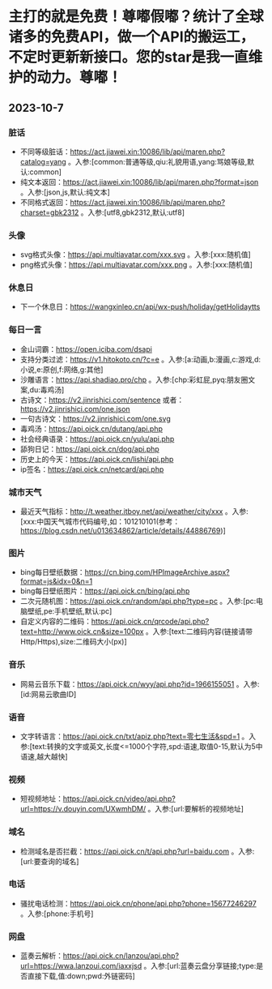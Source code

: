 # 主打的就是免费！尊嘟假嘟？统计了全球诸多的免费API，做一个API的搬运工，不定时更新新接口。您的star是我一直维护的动力。尊嘟！

## 2023-10-7

### 脏话
- 不同等级脏话：https://act.jiawei.xin:10086/lib/api/maren.php?catalog=yang 。入参:[common:普通等级,qiu:礼貌用语,yang:骂娘等级,默认:common]
- 纯文本返回：https://act.jiawei.xin:10086/lib/api/maren.php?format=json 。入参:[json,js,默认:纯文本]
- 不同格式返回：https://act.jiawei.xin:10086/lib/api/maren.php?charset=gbk2312 。入参:[utf8,gbk2312,默认:utf8]

### 头像
- svg格式头像：https://api.multiavatar.com/xxx.svg 。入参:[xxx:随机值]
- png格式头像：https://api.multiavatar.com/xxx.png 。入参:[xxx:随机值]

### 休息日
- 下一个休息日：https://wangxinleo.cn/api/wx-push/holiday/getHolidaytts

### 每日一言
- 金山词霸：https://open.iciba.com/dsapi
- 支持分类过滤：https://v1.hitokoto.cn/?c=e 。入参:[a:动画,b:漫画,c:游戏,d:小说,e:原创,f:网络,g:其他]
- 沙雕语言：https://api.shadiao.pro/chp 。入参:[chp:彩虹屁,pyq:朋友圈文案,du:毒鸡汤]
- 古诗文：https://v2.jinrishici.com/sentence 或者：https://v2.jinrishici.com/one.json
- 一句古诗文：https://v2.jinrishici.com/one.svg
- 毒鸡汤：https://api.oick.cn/dutang/api.php
- 社会经典语录：https://api.oick.cn/yulu/api.php
- 舔狗日记：https://api.oick.cn/dog/api.php
- 历史上的今天：https://api.oick.cn/lishi/api.php
- ip签名：https://api.oick.cn/netcard/api.php

### 城市天气
- 最近天气指标：http://t.weather.itboy.net/api/weather/city/xxx 。入参:[xxx:中国天气城市代码编号,如：101210101(参考：https://blog.csdn.net/u013634862/article/details/44886769)]

### 图片
- bing每日壁纸数据：https://cn.bing.com/HPImageArchive.aspx?format=js&idx=0&n=1
- bing每日壁纸图片：https://api.oick.cn/bing/api.php
- 二次元随机图：https://api.oick.cn/random/api.php?type=pc 。入参:[pc:电脑壁纸,pe:手机壁纸,默认:pc]
- 自定义内容的二维码：https://api.oick.cn/qrcode/api.php?text=http://www.oick.cn&size=100px 。入参:[text:二维码内容(链接请带Http/Https),size:二维码大小(px)]

### 音乐
- 网易云音乐下载：https://api.oick.cn/wyy/api.php?id=1966155051 。入参:[id:网易云歌曲ID]

### 语音
- 文字转语言：https://api.oick.cn/txt/apiz.php?text=零七生活&spd=1 。入参:[text:转换的文字或英文,长度<=1000个字符,spd:语速,取值0-15,默认为5中语速,越大越快]

### 视频
- 短视频地址：https://api.oick.cn/video/api.php?url=https://v.douyin.com/UXwmhDM/ 。入参:[url:要解析的视频地址]

### 域名
- 检测域名是否拦截：https://api.oick.cn/t/api.php?url=baidu.com 。入参:[url:要查询的域名]

### 电话
- 骚扰电话检测：https://api.oick.cn/phone/api.php?phone=15677246297 。入参:[phone:手机号]

### 网盘
- 蓝奏云解析：https://api.oick.cn/lanzou/api.php?url=https://wwa.lanzoui.com/iaxxjsd 。入参:[url:蓝奏云盘分享链接;type:是否直接下载,值:down;pwd:外链密码]



